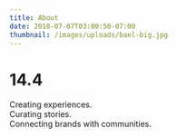```yaml
---
title: About
date: 2018-07-07T03:00:50-07:00
thumbnail: /images/uploads/bael-big.jpg
---
```


# 14.4

Creating experiences.\
Curating stories.\
Connecting brands with communities.
